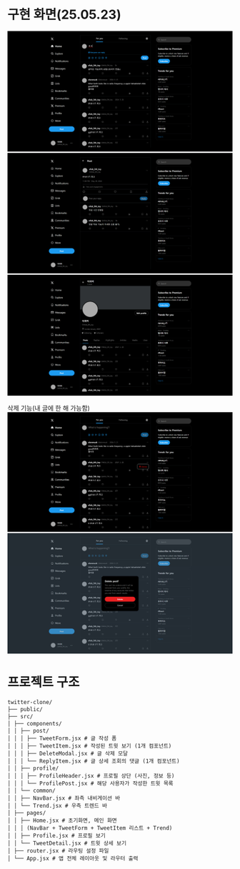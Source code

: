 # 구현 화면(25.05.23)

![alt text](image.png)
![alt text](image-1.png)
![alt text](image-2.png)

삭제 기능(내 글에 한 해 가능함)
![alt text](image-3.png)
![alt text](image-4.png)

# 프로젝트 구조

```
twitter-clone/
├── public/
├── src/
│ ├── components/
│ │ ├── post/
│ │ │ ├── TweetForm.jsx # 글 작성 폼
│ │ │ ├── TweetItem.jsx # 작성된 트윗 보기 (1개 컴포넌트)
│ │ │ ├── DeleteModal.jsx # 글 삭제 모달
│ │ │ └── ReplyItem.jsx # 글 상세 조회의 댓글 (1개 컴포넌트)
│ │ ├── profile/
│ │ │ ├── ProfileHeader.jsx # 프로필 상단 (사진, 정보 등)
│ │ │ └── ProfilePost.jsx # 해당 사용자가 작성한 트윗 목록
│ │ └── common/
│ │ ├── NavBar.jsx # 좌측 내비게이션 바
│ │ └── Trend.jsx # 우측 트렌드 바
│ ├── pages/
│ │ ├── Home.jsx # 초기화면, 메인 화면
│ │ │ (NavBar + TweetForm + TweetItem 리스트 + Trend)
│ │ ├── Profile.jsx # 프로필 보기
│ │ └── TweetDetail.jsx # 트윗 상세 보기
│ ├── router.jsx # 라우팅 설정 파일
│ └── App.jsx # 앱 전체 레이아웃 및 라우터 출력
```
